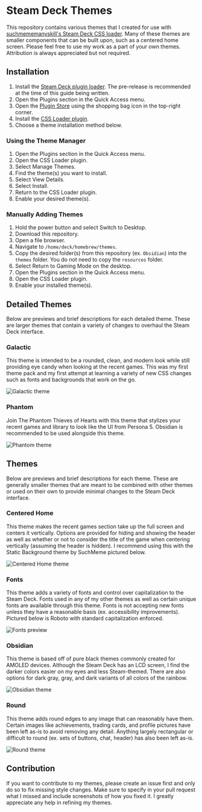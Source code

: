 # Steam Deck Themes

This repository contains various themes that I created for use with [suchmememanyskill's Steam Deck CSS loader](https://github.com/suchmememanyskill/SDH-CssLoader). Many of these themes are smaller components that can be built upon, such as a centered home screen. Please feel free to use my work as a part of your own themes. Attribution is always appreciated but not required.

## Installation

1. Install the [Steam Deck plugin loader](https://github.com/SteamDeckHomebrew/decky-loader). The pre-release is recommended at the time of this guide being written.
1. Open the Plugins section in the Quick Access menu.
1. Open the [Plugin Store](https://beta.deckbrew.xyz/) using the shopping bag icon in the top-right corner.
1. Install the [CSS Loader plugin](https://github.com/suchmememanyskill/SDH-CssLoader).
1. Choose a theme installation method below.

### Using the Theme Manager

1. Open the Plugins section in the Quick Access menu.
1. Open the CSS Loader plugin.
1. Select Manage Themes.
1. Find the theme(s) you want to install.
1. Select View Details.
1. Select Install.
1. Return to the CSS Loader plugin.
1. Enable your desired theme(s).

### Manually Adding Themes

1. Hold the power button and select Switch to Desktop.
1. Download this repository.
1. Open a file browser.
1. Navigate to `/home/deck/homebrew/themes`.
1. Copy the desired folder(s) from this repository (ex. `Obsidian`) into the `themes` folder. You do not need to copy the `resources` folder.
1. Select Return to Gaming Mode on the desktop.
1. Open the Plugins section in the Quick Access menu.
1. Open the CSS Loader plugin.
1. Enable your installed theme(s).

## Detailed Themes

Below are previews and brief descriptions for each detailed theme. These are larger themes that contain a variety of changes to overhaul the Steam Deck interface.

### Galactic

This theme is intended to be a rounded, clean, and modern look while still providing eye candy when looking at the recent games. This was my first theme pack and my
first attempt at learning a variety of new CSS changes such as fonts and backgrounds that work on the go.

![Galactic theme](./resources/images/readme/galactic.jpg)

### Phantom

Join The Phantom Thieves of Hearts with this theme that stylizes your recent games and library to look like the UI from Persona 5. Obsidian is recommended to be used
alongside this theme.

![Phantom theme](./resources/images/readme/phantom.jpg)

## Themes

Below are previews and brief descriptions for each theme. These are generally smaller themes that are meant to be combined with other themes or used on their own to
provide minimal changes to the Steam Deck interface.

### Centered Home

This theme makes the recent games section take up the full screen and centers it vertically. Options are provided for hiding and showing the header as well as whether
or not to consider the title of the game when centering vertically (assuming the header is hidden). I recommend using this with the Static Background theme by SuchMeme
pictured below.

![Centered Home theme](./resources/images/readme/centered-home.jpg)

### Fonts

This theme adds a variety of fonts and control over capitalization to the Steam Deck. Fonts used in any of my other themes as well as certain unique fonts are available
through this theme. Fonts is not accepting new fonts unless they have a reasonable basis (ex. accessibility improvements). Pictured below is Roboto with standard capitalization enforced.

![Fonts preview](./resources/images/readme/fonts.jpg)

### Obsidian

This theme is based off of pure black themes commonly created for AMOLED devices. Although the Steam Deck has an LCD screen, I find the darker colors easier on my eyes
and less Steam-themed. There are also options for dark gray, gray, and dark variants of all colors of the rainbow.

![Obsidian theme](./resources/images/readme/obsidian.png)

### Round

This theme adds round edges to any image that can reasonably have them. Certain images like achievements, trading cards, and profile pictures have been left as-is to
avoid removing any detail. Anything largely rectangular or difficult to round (ex. sets of buttons, chat, header) has also been left as-is.

![Round theme](./resources/images/readme/round.jpg)

## Contribution

If you want to contribute to my themes, please create an issue first and only do so to fix missing style changes. Make sure to specify in your pull request what I
missed and include screenshots of how you fixed it. I greatly appreciate any help in refining my themes.
